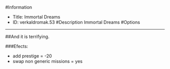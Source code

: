 #Information
 - Title: Immortal Dreams
 - ID: verkaldromak.53
#Description
Immortal Dreams
#Options

___
##And it is terrifying.

###Efects:<ul><li>add prestige = -20</li><li>swap non generic missions = yes</li></ul>

